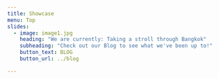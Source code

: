 ```yaml
---
title: Showcase
menu: Top
slides:
  - image: image1.jpg
    heading: "We are currently: Taking a stroll through Bangkok"
    subheading: "Check out our Blog to see what we've been up to!"
    button_text: BLOG
    button_url: ../blog

---
```

